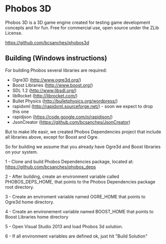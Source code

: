 Phobos 3D
=========

Phobos 3D is a 3D game engine created for testing game development concepts and for fun. 
Free for commercial use, open source under the ZLib License.

https://github.com/bcsanches/phobos3d

Building (Windows instructions)
--------

For building Phobos several libraries are required:

* Ogre3D (http://www.ogre3d.org/)
* Boost Libraries (http://www.boost.org/)
* SDL 1.2 (http://www.libsdl.org/)
* libRocket (http://librocket.com/)
* Bullet Physics (http://bulletphysics.org/wordpress/)
* rapidxml (http://rapidxml.sourceforge.net/) - soon we expect to drop this one
* rapidjson (https://code.google.com/p/rapidjson/)
* JsonCreator (https://github.com/bcsanches/JsonCreator)

But to make life easir, we created Phobos Dependencies project that include all libraries above, except for Boost and Ogre.

So for building we assume that you already have Ogre3d and Boost libraries on your system.

1 - Clone and build Phobos Dependencies package, located at: https://github.com/bcsanches/phobos_deps

2 - After building, create an environment variable called PHOBOS_DEPS_HOME, that points to the Phobos Dependencies package root directory.

3 - Create an enviroment variable named OGRE_HOME that points to Ogre3d home directory.

4 - Create an environement variable named BOOST_HOME that points to Boost Libraries home directory

5 - Open Visual Studio 2013 and load Phobos 3d solution.

6 - If all environment variables are defined ok, just hit "Build Solution" 

